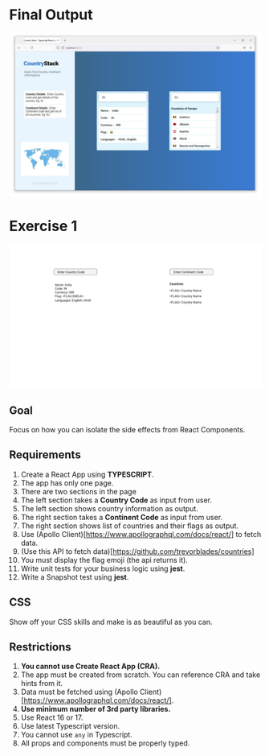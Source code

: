# Final Output

![Output 1](./output_screenshot.JPG)

# Exercise 1

![Exercise 1](./screenshot.png)

## Goal
Focus on how you can isolate the side effects from React Components.

## Requirements

1. Create a React App using **TYPESCRIPT**.
1. The app has only one page.
1. There are two sections in the page
1. The left section takes a **Country Code** as input from user.
1. The left section shows country information as output.
1. The right section takes a **Continent Code** as input from user.
1. The right section shows list of countries and their flags as output.
1. Use (Apollo Client)[https://www.apollographql.com/docs/react/] to fetch data.
1. (Use this API to fetch data)[https://github.com/trevorblades/countries]
1. You must display the flag emoji (the api returns it).
1. Write unit tests for your business logic using **jest**.
1. Write a Snapshot test using **jest**.

## CSS

Show off your CSS skills and make is as beautiful as you can.

## Restrictions

1. **You cannot use Create React App (CRA).**
1. The app must be created from scratch. You can reference CRA and take hints from it.
1. Data must be fetched using (Apollo Client)[https://www.apollographql.com/docs/react/].
1. **Use minimum number of 3rd party libraries.**
1. Use React 16 or 17.
1. Use latest Typescript version.
1. You cannot use `any` in Typescript.
1. All props and components must be properly typed.
